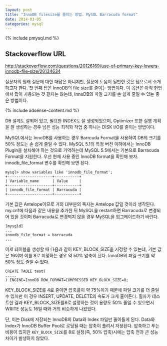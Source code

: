 ```yaml
---
layout: post
title: "InnoDB filesize를 줄이는 방법. MySQL Barracuda format"
date: 2014-03-05 
categories: mysql
---
```


{% include pmysql.md %}

## Stackoverflow URL

http://stackoverflow.com/questions/20126169/use-of-primary-key-lowers-innodb-file-size/20134634

질문자의 원래 질문에 대한 대답은 아니지만, 질문에 도움이 될만한 것은 팁으로서 소개하고자 한다. 첫 번째 팁은 InnoDB의 file size를 줄이는 방법이다. 이 옵션은 아직 현업에서 많이 사용되는 것 같지는 않는데, InnoDB의 파일 크기를 손 쉽게 줄일 수 있는 좋은 방법이다.

{% include adsense-content.md %}

DB 설계도 잘되어 있고, 필요한 INDEX도 잘 생성되었으며, Optimizer 또한 실행 계획을 잘 생성하는 경우 남은 성능 최적화 작업 중 하나는 DISK I/O를 줄이는 방법이다.

MySQL에서는 InnoDB를 사용하는 경우 Barrcuda Format을 사용하여 DB의 크기를 50% 정도는 손 쉽게 줄일 수 있다. MySQL 5.1의 특정 버전 이하에서는 InnoDB Plugin을 설치해야 하는 것으로 기억하는데 MySQL 5.5에서는 기본으로 Barracuda Format을 지원한다. 우선 현재 사용 중인 InnoDB format을 확인해 보자. innodb_file_format 변수를 확인해 보면 된다.

    mysql> show variables like 'innodb_file_format';
    +--------------------+-----------+
    | Variable_name      | Value     |
    +--------------------+-----------+
    | innodb_file_format | Barracuda |
    +--------------------+-----------+

기본 값은 Antelope이므로 거의 대부분의 독자는 Antelope 값일 것이라 생각된다. my.cnf에 다음과 같은 내용을 추가한 뒤 MySQL을 restart하면 Barracuda로 변경되어 있을 것이며 Barracuda로 변경되지 않을 경우 MySQL을 업그레이드하기 바란다.

    [mysqld]
    ...
    innodb_file_format = barracuda
    ...

이제 테이블을 생성할 때 다음과 같이 KEY_BLOCK_SIZE을 지정할 수 있는데, 기본 값은 16이며 이를 8로 지정하는 경우 약 50% 압축이 된다. InnoDB의 파일 크기를 약 50% 정도 줄일 수 있다.

    CREATE TABLE test(
    .....
    ) ENGINE=InnoDB ROW_FORMAT=COMPRESSED KEY_BLOCK_SIZE=8;

KEY_BLOCK_SIZE를 4로 줄이면 압축률이 약 75%이기 때문에 파일 크기를 더 줄일 수 있지만 이 경우 INSERT, UPDATE, DELETE의 속도가 크게 줄어든다. 필자가 테스트한 결과 KEY_BLOCK_SIZE를8로 설정하는 것이 용량도 50% 줄일 수 있으면서 WRITE 성능도 16일 때와 거의 비슷하게 나왔었다.

단, 이는 Disk에 저장되는 InnoDB의 Data와 Index 파일만 줄어들게 된다. Data와 Index가 InnoDB Buffer Pool로 로딩될 때는 압축이 풀려서 저장된다. 압축하고 푸는 비용이 있지만 `KEY_BLOCK_SIZE`를 8로 설정(즉, 50% 압축)시에는 압축 전과 큰 성능 차이가 발생하지 않았다.
